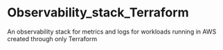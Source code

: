 # Observability_stack_Terraform
An observability stack for metrics and logs for workloads running in AWS created through only Terraform
